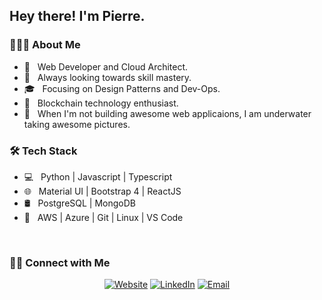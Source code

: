<h2> Hey there! I'm Pierre.</h2>

<h3> 👨🏻‍💻 About Me </h3>

- 💼 &nbsp; Web Developer and Cloud Architect.
- 🤔 &nbsp; Always looking towards skill mastery.
- 🎓 &nbsp; Focusing on Design Patterns and Dev-Ops.
- 🌱 &nbsp; Blockchain technology enthusiast.
- 🐠 &nbsp; When I'm not building awesome web applicaions, I am underwater taking awesome pictures.

<h3>🛠 Tech Stack</h3>

- 💻 &nbsp; Python | Javascript | Typescript
- 🌐 &nbsp; Material UI | Bootstrap 4 | ReactJS
- 🛢 &nbsp; PostgreSQL | MongoDB
- 🔧 &nbsp; AWS | Azure | Git | Linux | VS Code

<br/>

<h3> 🤝🏻 Connect with Me </h3>

<p align="center">
<a href="https://www.subaquatic-pierre.com/"><img alt="Website" src="https://img.shields.io/badge/:-www.subaquatic--pierre.com-blue?style=flat-square?logoWidth=70&logo=google-chrome"></a>
<a href="https://www.linkedin.com/in/pierre-du-toit-b66193a1/"><img alt="LinkedIn" src="https://img.shields.io/badge/:-Pierre du Toit-blue?style=flat-square&logo=linkedin"></a>
<a href="mailto:subaquatic-pierre@gmail.com"><img alt="Email" src="https://img.shields.io/badge/:-subaquatic--pierre@gmail.com-blue?style=flat-square&logo=gmail"></a>
</p>
